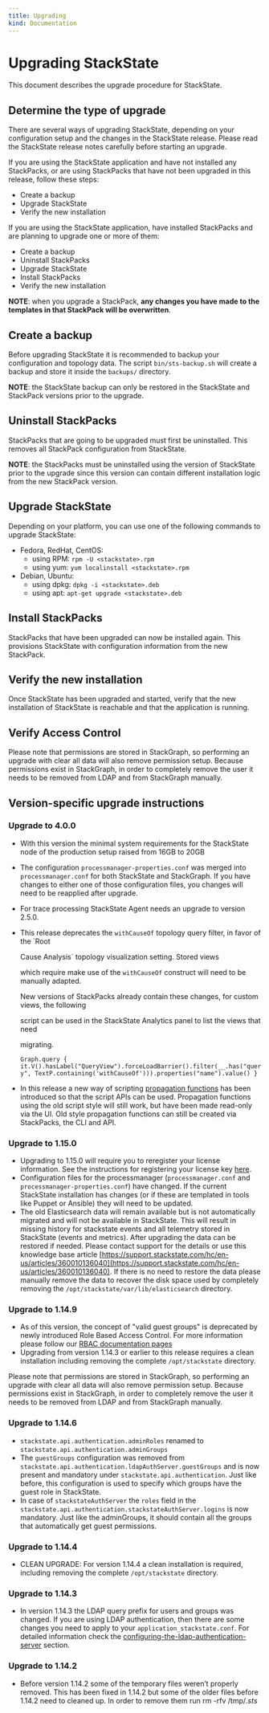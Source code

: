 ```yaml
---
title: Upgrading
kind: Documentation
---
```


# Upgrading StackState

This document describes the upgrade procedure for StackState.

## Determine the type of upgrade

There are several ways of upgrading StackState, depending on your configuration setup and the changes in the StackState release. Please read the StackState release notes carefully before starting an upgrade.

If you are using the StackState application and have not installed any StackPacks, or are using StackPacks that have not been upgraded in this release, follow these steps:

* Create a backup
* Upgrade StackState
* Verify the new installation

If you are using the StackState application, have installed StackPacks and are planning to upgrade one or more of them:

* Create a backup
* Uninstall StackPacks
* Upgrade StackState
* Install StackPacks
* Verify the new installation

**NOTE**: when you upgrade a StackPack, **any changes you have made to the templates in that StackPack will be overwritten**.

## Create a backup

Before upgrading StackState it is recommended to backup your configuration and topology data. The script `bin/sts-backup.sh` will create a backup and store it inside the `backups/` directory.

**NOTE**: the StackState backup can only be restored in the StackState and StackPack versions prior to the upgrade.

## Uninstall StackPacks

StackPacks that are going to be upgraded must first be uninstalled. This removes all StackPack configuration from StackState.

**NOTE**: the StackPacks must be uninstalled using the version of StackState prior to the upgrade since this version can contain different installation logic from the new StackPack version.

## Upgrade StackState

Depending on your platform, you can use one of the following commands to upgrade StackState:

* Fedora, RedHat, CentOS:
  * using RPM: `rpm -U <stackstate>.rpm`
  * using yum: `yum localinstall <stackstate>.rpm`
* Debian, Ubuntu:
  * using dpkg: `dpkg -i <stackstate>.deb`
  * using apt: `apt-get upgrade <stackstate>.deb`

## Install StackPacks

StackPacks that have been upgraded can now be installed again. This provisions StackState with configuration information from the new StackPack.

## Verify the new installation

Once StackState has been upgraded and started, verify that the new installation of StackState is reachable and that the application is running.

## Verify Access Control

Please note that permissions are stored in StackGraph, so performing an upgrade with clear all data will also remove permission setup. Because permissions exist in StackGraph, in order to completely remove the user it needs to be removed from LDAP and from StackGraph manually.

## Version-specific upgrade instructions

### Upgrade to 4.0.0

* With this version the minimal system requirements for the StackState node of the production setup raised from 16GB to 20GB
* The configuration `processmanager-properties.conf` was merged into `processmanager.conf` for both StackState and StackGraph. If you have changes to either one of those configuration files, you changes will need to be reapplied after upgrade.
* For trace processing StackState Agent needs an upgrade to version 2.5.0.
* This release deprecates the `withCauseOf` topology query filter, in favor of the \`Root

  Cause Analysis\` topology visualization setting. Stored views

  which require make use of the `withCauseOf` construct will need to be manually adapted.

  New versions of StackPacks already contain these changes, for custom views, the following

  script can be used in the StackState Analytics panel to list the views that need

  migrating.

  `Graph.query { it.V().hasLabel("QueryView").forceLoadBarrier().filter(__.has("query", TextP.containing('withCauseOf'))).properties("name").value() }`

* In this release a new way of scripting [propagation functions](https://github.com/StackVista/stackstate-docs/tree/2a35ff75e2776ea2cad1cb30ce416fc43be32884/configure/propagation/README.md#the-new-style-propagation-function) has been introduced so that the script APIs can be used. Propagation functions using the old script style will still work, but have been made read-only via the UI. Old style propagation functions can still be created via StackPacks, the CLI and API.

### Upgrade to 1.15.0

* Upgrading to 1.15.0 will require you to reregister your license information. See the instructions for registering your license key [here](installation/configuration.md).
* Configuration files for the processmanager \(`processmanager.conf` and `processmanager-properties.conf`\) have changed. If the current StackState installation has changes \(or if these are templated in tools like Puppet or Ansible\) they will need to be updated.
* The old Elasticsearch data will remain available but is not automatically migrated and will not be available in StackState. This will result in missing history for stackstate events and all telemetry stored in StackState \(events and metrics\). After upgrading the data can be restored if needed. Please contact support for the details or use this knowledge base article [https://support.stackstate.com/hc/en-us/articles/360010136040](https://support.stackstate.com/hc/en-us/articles/360010136040). If there is no need to restore the data please manually remove the data to recover the disk space used by completely removing the `/opt/stackstate/var/lib/elasticsearch` directory.

### Upgrade to 1.14.9

* As of this version, the concept of "valid guest groups" is deprecated by newly introduced Role Based Access Control. For more information please follow our [RBAC documentation pages](../concepts/role_based_access_control.md)
* Upgrading from version 1.14.3 or earlier to this release requires a clean installation including removing the complete `/opt/stackstate` directory.

Please note that permissions are stored in StackGraph, so performing an upgrade with clear all data will also remove permission setup. Because permissions exist in StackGraph, in order to completely remove the user it needs to be removed from LDAP and from StackGraph manually.

### Upgrade to 1.14.6

* `stackstate.api.authentication.adminRoles` renamed to `stackstate.api.authentication.adminGroups`
* The `guestGroups` configuration was removed from `stackstate.api.authentication.ldapAuthServer.guestGroups` and is now present and mandatory under `stackstate.api.authentication`. Just like before, this configuration is used to specify which groups have the guest role in StackState.
* In case of `stackstateAuthServer` the `roles` field in the `stackstate.api.authentication.stackstateAuthServer.logins` is now mandatory. Just like the adminGroups, it should contain all the groups that automatically get guest permissions.

### Upgrade to 1.14.4

* CLEAN UPGRADE: For version 1.14.4 a clean installation is required, including removing the complete `/opt/stackstate` directory.

### Upgrade to 1.14.3

* In version 1.14.3 the LDAP query prefix for users and groups was changed. If you are using LDAP authentication, then there are some changes you need to apply to your `application_stackstate.conf`. For detailed information check the [configuring-the-ldap-authentication-server](../configure/how_to_configure_ldap_authentication.md) section.

### Upgrade to 1.14.2

* Before version 1.14.2 some of the temporary files weren’t properly removed. This has been fixed in 1.14.2 but some of the older files before 1.14.2 need to cleaned up. In order to remove them run rm -rfv /tmp/_.sts_

